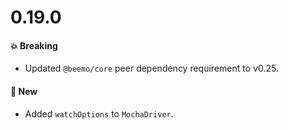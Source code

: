 # 0.19.0

#### 💥 Breaking

- Updated `@beemo/core` peer dependency requirement to v0.25.

#### 🚀 New

- Added `watchOptions` to `MochaDriver`.
